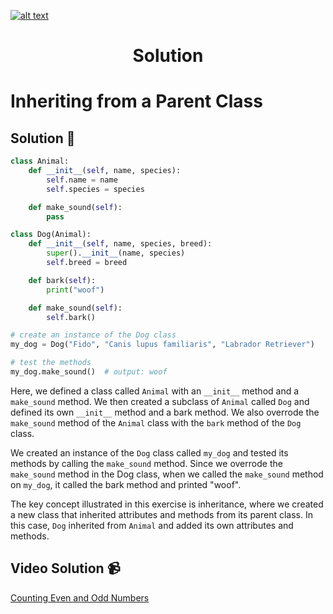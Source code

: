 <a href="https://www.core-code.io/">

![alt text](https://uploads-ssl.webflow.com/5eb2f56932c3562feab232e3/5f73550d00249e7e96c9f3de_Logo.png 'corecodeio')

</a>

<h1 align="center">Solution</h1>

# Inheriting from a Parent Class




## Solution 🏁
    
```python
class Animal:
    def __init__(self, name, species):
        self.name = name
        self.species = species

    def make_sound(self):
        pass

class Dog(Animal):
    def __init__(self, name, species, breed):
        super().__init__(name, species)
        self.breed = breed

    def bark(self):
        print("woof")

    def make_sound(self):
        self.bark()

# create an instance of the Dog class
my_dog = Dog("Fido", "Canis lupus familiaris", "Labrador Retriever")

# test the methods
my_dog.make_sound()  # output: woof

```

Here, we defined a class called `Animal` with an `__init__` method and a `make_sound` method. We then created a subclass of `Animal` called `Dog` and defined its own `__init__` method and a bark method. We also overrode the `make_sound` method of the `Animal` class with the `bark` method of the `Dog` class.

We created an instance of the `Dog` class called `my_dog` and tested its methods by calling the `make_sound` method. Since we overrode the `make_sound` method in the Dog class, when we called the `make_sound` method on `my_dog`, it called the bark method and printed "woof".

The key concept illustrated in this exercise is inheritance, where we created a new class that inherited attributes and methods from its parent class. In this case, `Dog` inherited from `Animal` and added its own attributes and methods.


## Video Solution 📹

[Counting Even and Odd Numbers](https://edpuzzle.com/assignments/6386b321c511ef40e3f4fb07/watch)
